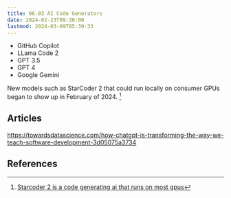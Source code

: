 ```yaml
---
title: 06.03 AI Code Generators
date: 2024-02-23T09:30:00
lastmod: 2024-03-09T05:39:33
---
```


- GitHub Copilot
- LLama Code 2
- GPT 3.5
- GPT 4
- Google Gemini

New models such as StarCoder 2 that could run locally on consumer GPUs began to show up in February of 2024. [^techcrunch]

## Articles

https://towardsdatascience.com/how-chatgpt-is-transforming-the-way-we-teach-software-development-3d05075a3734

## References

[^techcrunch]: [Starcoder 2 is a code generating ai that runs on most gpus](https://techcrunch.com/2024/02/28/starcoder-2-is-a-code-generating-ai-that-runs-on-most-gpus/)
